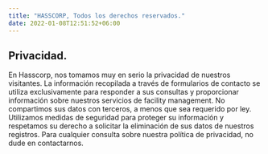 ```yaml
---
title: "HASSCORP, Todos los derechos reservados."
date: 2022-01-08T12:51:52+06:00
---
```


## Privacidad.

En Hasscorp, nos tomamos muy en serio la privacidad de nuestros visitantes. La información recopilada a través de formularios de contacto se utiliza exclusivamente para responder a sus consultas y proporcionar información sobre nuestros servicios de facility management. No compartimos sus datos con terceros, a menos que sea requerido por ley. Utilizamos medidas de seguridad para proteger su información y respetamos su derecho a solicitar la eliminación de sus datos de nuestros registros. Para cualquier consulta sobre nuestra política de privacidad, no dude en contactarnos.
